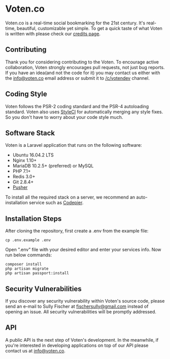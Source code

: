 # Voten.co

Voten.co is a real-time social bookmarking for the 21st century. It's real-time, beautiful, customizable yet simple. To get a quick taste of what Voten is written with please check our [credits page](https://voten.co/credits).

## Contributing

Thank you for considering contributing to the Voten. To encourage active collaboration, Voten strongly encourages pull requests, not just bug reports. If you have an idea(and not the code for it) you may contact us either with the info@voten.co email address or submit it to [/c/votendev](https://voten.co/c/votendev) channel.

## Coding Style

Voten follows the PSR-2 coding standard and the PSR-4 autoloading standard. Voten also uses [StyleCI](https://styleci.io) for automatically merging any style fixes. So you don't have to worry about your code style much.

## Software Stack

Voten is a Laravel application that runs on the following software:

- Ubuntu 16.04.2 LTS
- Nginx 1.10+
- MariaDB 10.2.5+ (preferred) or MySQL
- PHP 7.1+
- Redis 3.0+
- Git 2.8.4+
- [Pusher](https://pusher.com/)

To install all the required stack on a server, we recommend an auto-installation service such as [Codepier](https://codepier.io/).

## Installation Steps

After cloning the repository, first create a .env from the example file:

```
cp .env.example .env
```

Open ".env" file with your desired editor and enter your services info.
Now run below commands:

```
composer install
php artisan migrate
php artisan passport:install
```

## Security Vulnerabilities

If you discover any security vulnerability within Voten's source code, please send an e-mail to Sully Fischer at fischersully@gmail.com instead of opening an issue. All security vulnerabilities will be promptly addressed.

## API

A public API is the next step of Voten's development. In the meanwhile, if you're interested in developing applications on top of our API please contact us at info@voten.co.